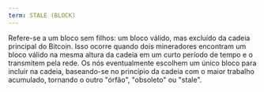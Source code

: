 ```yaml
---
term: STALE (BLOCK)
---
```


Refere-se a um bloco sem filhos: um bloco válido, mas excluído da cadeia principal do Bitcoin. Isso ocorre quando dois mineradores encontram um bloco válido na mesma altura da cadeia em um curto período de tempo e o transmitem pela rede. Os nós eventualmente escolhem um único bloco para incluir na cadeia, baseando-se no princípio da cadeia com o maior trabalho acumulado, tornando o outro "órfão", "obsoleto" ou "stale".